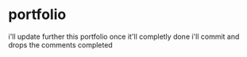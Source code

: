 # portfolio

i'll update further this portfolio once it'll completly done i'll commit and drops the comments completed 
